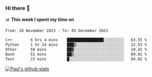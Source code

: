 ### Hi there 👋

📊 **This week I spent my time on**
<!--START_SECTION:waka-->

```txt
From: 28 November 2023 - To: 05 December 2023

C++        6 hrs 4 mins    ████████████████░░░░░░░░░   63.55 %
Python     1 hr 14 mins    ███▒░░░░░░░░░░░░░░░░░░░░░   12.93 %
Other      59 mins         ██▓░░░░░░░░░░░░░░░░░░░░░░   10.42 %
Bash       51 mins         ██▒░░░░░░░░░░░░░░░░░░░░░░   09.01 %
Text       23 mins         █░░░░░░░░░░░░░░░░░░░░░░░░   04.02 %
```

<!--END_SECTION:waka-->


[![Paul's github stats](https://github-readme-stats.vercel.app/api?username=mickeyouyou&theme=dracula&show_icons=true)](https://github.com/anuraghazra/github-readme-stats)
